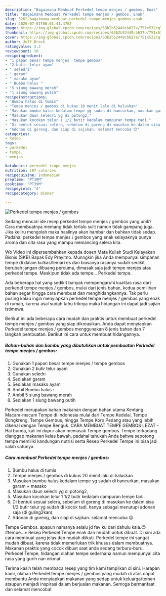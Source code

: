 ```yaml
---
description: "Bagaimana Membuat Perkedel tempe menjes / gembos, Enak"
title: "Bagaimana Membuat Perkedel tempe menjes / gembos, Enak"
slug: 3262-bagaimana-membuat-perkedel-tempe-menjes-gembos-enak
date: 2020-07-01T06:01:41.470Z
image: https://img-global.cpcdn.com/recipes/63b2b52449cb627e/751x532cq70/perkedel-tempe-menjes-gembos-foto-resep-utama.jpg
thumbnail: https://img-global.cpcdn.com/recipes/63b2b52449cb627e/751x532cq70/perkedel-tempe-menjes-gembos-foto-resep-utama.jpg
cover: https://img-global.cpcdn.com/recipes/63b2b52449cb627e/751x532cq70/perkedel-tempe-menjes-gembos-foto-resep-utama.jpg
author: Jeff Brock
ratingvalue: 3.3
reviewcount: 10
recipeingredient:
- "1 papan besar tempe menjes  tempe gembos"
- "2 butir telur ayam"
- " seledri"
- " garam"
- " masako ayam"
- " Bumbu halus "
- "5 siung bawang merah"
- "1 siung bawang putih"
recipeinstructions:
- "Bumbu halus di tumis"
- "Tempe menjes / gembos di kukus 20 menit lalu di haluskan"
- "Masukan bumbu halus kedalam tempe yg sudah di hancurkan, masukan garam + masako"
- "Masukan daun seledri yg di potong2,"
- "Masukan kocokan telur 1 1/2 butir kedalam campuran tempe tadi."
- "Di bentuk sesuai selera, sebelum di goreng di masukan ke dalam sisa 1/2 butir telur yg sudah di kocok tadi. hanya sebagai menutupi adonan saja (di guling2kan)"
- "Adonan di goreng, dan siap di sajikan. selamat mencoba 😍"
categories:
- Resep
tags:
- perkedel
- tempe
- menjes

katakunci: perkedel tempe menjes 
nutrition: 197 calories
recipecuisine: Indonesian
preptime: "PT10M"
cooktime: "PT39M"
recipeyield: "4"
recipecategory: Dinner

---
```



![Perkedel tempe menjes / gembos](https://img-global.cpcdn.com/recipes/63b2b52449cb627e/751x532cq70/perkedel-tempe-menjes-gembos-foto-resep-utama.jpg)

Sedang mencari ide resep perkedel tempe menjes / gembos yang unik? Cara membuatnya memang tidak terlalu sulit namun tidak gampang juga. Jika keliru mengolah maka hasilnya akan hambar dan bahkan tidak sedap. Padahal perkedel tempe menjes / gembos yang enak selayaknya punya aroma dan cita rasa yang mampu memancing selera kita.

Wb Video ini dipersembahkan kepada dosen Mata Kuliah Studi Kelayakan Bisnis (SKB) Bapak Edy Prayitno. Munngkin jika Anda mempunyai simpanan tempe di dalam kulkas/lemari es dan biasanya rasanya sudah sedikit berubah jangan dibuang percuma, dimasak saja jadi tempe menjes atau perkedel tempe. Meskipun tidak ada tempe… Perkedel tempe.

Ada beberapa hal yang sedikit banyak mempengaruhi kualitas rasa dari perkedel tempe menjes / gembos, mulai dari jenis bahan, kedua pemilihan bahan segar hingga cara membuat dan menghidangkannya. Tak perlu pusing kalau ingin menyiapkan perkedel tempe menjes / gembos yang enak di rumah, karena asal sudah tahu triknya maka hidangan ini dapat jadi sajian istimewa.


Berikut ini ada beberapa cara mudah dan praktis untuk membuat perkedel tempe menjes / gembos yang siap dikreasikan. Anda dapat menyiapkan Perkedel tempe menjes / gembos menggunakan 8 jenis bahan dan 7 langkah pembuatan. Berikut ini cara untuk membuat hidangannya.

<!--inarticleads1-->

##### Bahan-bahan dan bumbu yang dibutuhkan untuk pembuatan Perkedel tempe menjes / gembos:

1. Gunakan 1 papan besar tempe menjes / tempe gembos
1. Gunakan 2 butir telur ayam
1. Gunakan  seledri
1. Sediakan  garam
1. Sediakan  masako ayam
1. Ambil  Bumbu halus :
1. Ambil 5 siung bawang merah
1. Sediakan 1 siung bawang putih


Perkedel merupakan bahan makanan dengan bahan utama Kentang. Macam-macam Tempe di Indonesia mulai dari Tempe Kedelai, Tempe Bongkreng, Tempe Gembus, hingga Tempe Koro Pedang atau yang lebih dikenal dengan Tempe Benguk. CARA MEMBUAT TEMPE GEMBOS LEZAT - Hai bunda, kali ini dapur akan memasak Tempe gembos. Tempe terkadang dianggap makanan kelas bawah, padahal tahukah Anda bahwa sepotong tempe memiliki kandungan nutrisi serta Resep Perkedel Tempe ini bisa jadi salah satunya. 

<!--inarticleads2-->

##### Cara membuat Perkedel tempe menjes / gembos:

1. Bumbu halus di tumis
1. Tempe menjes / gembos di kukus 20 menit lalu di haluskan
1. Masukan bumbu halus kedalam tempe yg sudah di hancurkan, masukan garam + masako
1. Masukan daun seledri yg di potong2,
1. Masukan kocokan telur 1 1/2 butir kedalam campuran tempe tadi.
1. Di bentuk sesuai selera, sebelum di goreng di masukan ke dalam sisa 1/2 butir telur yg sudah di kocok tadi. hanya sebagai menutupi adonan saja (di guling2kan)
1. Adonan di goreng, dan siap di sajikan. selamat mencoba 😍


Tempe Gembos. apapun namanya selalu jd fav ku dari dahulu kala.😍 #tempe…» Resep Perkedel Tempe enak dan mudah untuk dibuat. Di sini ada cara membuat yang jelas dan mudah diikuti. Perkedel tempe ini sangat mudah dibuat, karena tidak memerlukan trik khusus dalam membuatnya. Makanan praktis yang cocok dibuat saat anda sedang terburu-buru. Perkedel Tempe, hidangan olahan tempe sederhana namun mempunyai cita rasa yang gurih nan nikmat. 

Terima kasih telah membaca resep yang tim kami tampilkan di sini. Harapan kami, olahan Perkedel tempe menjes / gembos yang mudah di atas dapat membantu Anda menyiapkan makanan yang sedap untuk keluarga/teman ataupun menjadi inspirasi dalam berjualan makanan. Semoga bermanfaat dan selamat mencoba!

